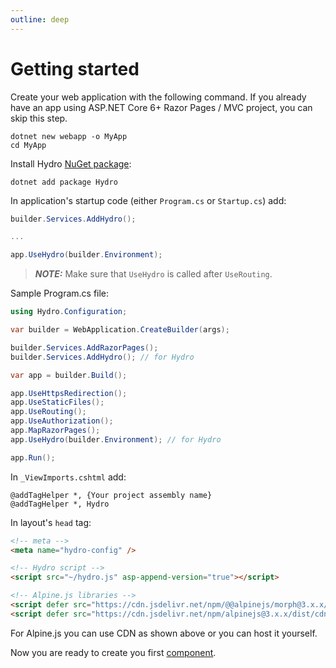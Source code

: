 ```yaml
---
outline: deep
---
```


# Getting started

Create your web application with the following command. If you already have an app using ASP.NET Core 6+ Razor Pages / MVC project, you can skip this step.

```console
dotnet new webapp -o MyApp
cd MyApp
```

Install Hydro [NuGet package](https://www.nuget.org/packages/Hydro/):
```console
dotnet add package Hydro
```

In application's startup code (either `Program.cs` or `Startup.cs`) add:

```c#
builder.Services.AddHydro();

...

app.UseHydro(builder.Environment);
```

> **_NOTE:_** Make sure that `UseHydro` is called after `UseRouting`.
> 
Sample Program.cs file:

```c#
using Hydro.Configuration;

var builder = WebApplication.CreateBuilder(args);

builder.Services.AddRazorPages();
builder.Services.AddHydro(); // for Hydro

var app = builder.Build();

app.UseHttpsRedirection();
app.UseStaticFiles();
app.UseRouting();
app.UseAuthorization();
app.MapRazorPages();
app.UseHydro(builder.Environment); // for Hydro

app.Run();
```

In `_ViewImports.cshtml` add:
```razor
@addTagHelper *, {Your project assembly name}
@addTagHelper *, Hydro
````

In layout's `head` tag:
```html
<!-- meta -->
<meta name="hydro-config" />

<!-- Hydro script -->
<script src="~/hydro.js" asp-append-version="true"></script>

<!-- Alpine.js libraries -->
<script defer src="https://cdn.jsdelivr.net/npm/@@alpinejs/morph@3.x.x/dist/cdn.min.js"></script>
<script defer src="https://cdn.jsdelivr.net/npm/alpinejs@3.x.x/dist/cdn.min.js"></script>
```

For Alpine.js you can use CDN as shown above or you can host it yourself.

Now you are ready to create you first [component](/features/components).